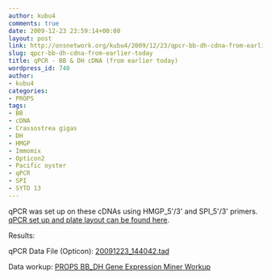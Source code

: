 ```yaml
---
author: kubu4
comments: true
date: 2009-12-23 23:59:14+00:00
layout: post
link: http://onsnetwork.org/kubu4/2009/12/23/qpcr-bb-dh-cdna-from-earlier-today/
slug: qpcr-bb-dh-cdna-from-earlier-today
title: qPCR - BB & DH cDNA (from earlier today)
wordpress_id: 740
author:
- kubu4
categories:
- PROPS
tags:
- BB
- cDNA
- Crassostrea gigas
- DH
- HMGP
- Immomix
- Opticon2
- Pacific oyster
- qPCR
- SPI
- SYTO 13
---
```


qPCR was set up on these cDNAs using HMGP_5'/3' and SPI_5'/3' primers. [qPCR set up and plate layout can be found here](http://eagle.fish.washington.edu/Arabidopsis/Notebook%20Workup%20Files/20091223-02.jpg).

Results:

qPCR Data File (Opticon): [20091223_144042.tad](http://eagle.fish.washington.edu/Arabidopsis/qPCR/Opticon/20091223_144042.tad)

Data workup: [PROPS BB_DH Gene Expression Miner Workup](https://docs.google.com/spreadsheet/ccc?key=0AmS_90rPaQMzdHNfWS1oUHUxNFNwci1zcmhhWjhzZnc&usp=sharing)
